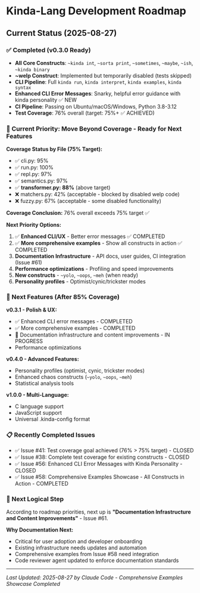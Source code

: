 # Kinda-Lang Development Roadmap

## Current Status (2025-08-27)

### ✅ Completed (v0.3.0 Ready)
- **All Core Constructs**: `~kinda int`, `~sorta print`, `~sometimes`, `~maybe`, `~ish`, `~kinda binary`
- **~welp Construct**: Implemented but temporarily disabled (tests skipped)
- **CLI Pipeline**: Full `kinda run`, `kinda interpret`, `kinda examples`, `kinda syntax` 
- **Enhanced CLI Error Messages**: Snarky, helpful error guidance with kinda personality ✅ NEW
- **CI Pipeline**: Passing on Ubuntu/macOS/Windows, Python 3.8-3.12
- **Test Coverage**: 76% overall (target: 75%+ ✅ ACHIEVED)

### 🎯 Current Priority: Move Beyond Coverage - Ready for Next Features

**Coverage Status by File (75% Target):**
- ✅ cli.py: 95%
- ✅ run.py: 100% 
- ✅ repl.py: 97%
- ✅ semantics.py: 97%
- ✅ **transformer.py: 88%** (above target)
- ❌ matchers.py: 42% (acceptable - blocked by disabled welp code)
- ❌ fuzzy.py: 67% (acceptable - some disabled functionality)

**Coverage Conclusion:** 76% overall exceeds 75% target ✅

**Next Priority Options:**
1. ✅ **Enhanced CLI/UX** - Better error messages ✅ COMPLETED  
2. ✅ **More comprehensive examples** - Show all constructs in action ✅ COMPLETED
3. **Documentation Infrastructure** - API docs, user guides, CI integration (Issue #61)
4. **Performance optimizations** - Profiling and speed improvements  
5. **New constructs** - `~yolo`, `~oops`, `~meh` (when ready)
6. **Personality profiles** - Optimist/cynic/trickster modes

### 🚀 Next Features (After 85% Coverage)

**v0.3.1 - Polish & UX:**
- ✅ Enhanced CLI error messages - COMPLETED
- ✅ More comprehensive examples - COMPLETED  
- 🔄 Documentation infrastructure and content improvements - IN PROGRESS
- Performance optimizations

**v0.4.0 - Advanced Features:**
- Personality profiles (optimist, cynic, trickster modes)
- Enhanced chaos constructs (`~yolo`, `~oops`, `~meh`)
- Statistical analysis tools

**v1.0.0 - Multi-Language:**
- C language support
- JavaScript support
- Universal .kinda-config format

### 📋 Recently Completed Issues
- ✅ Issue #41: Test coverage goal achieved (76% > 75% target) - CLOSED
- ✅ Issue #38: Complete test coverage for existing constructs - CLOSED
- ✅ Issue #56: Enhanced CLI Error Messages with Kinda Personality - CLOSED
- ✅ Issue #58: Comprehensive Examples Showcase - All Constructs in Action - COMPLETED

### 🎯 Next Logical Step
According to roadmap priorities, next up is **"Documentation Infrastructure and Content Improvements"** - Issue #61.

**Why Documentation Next:**
- Critical for user adoption and developer onboarding
- Existing infrastructure needs updates and automation  
- Comprehensive examples from Issue #58 need integration
- Code reviewer agent updated to enforce documentation standards

---
*Last Updated: 2025-08-27 by Claude Code - Comprehensive Examples Showcase Completed*